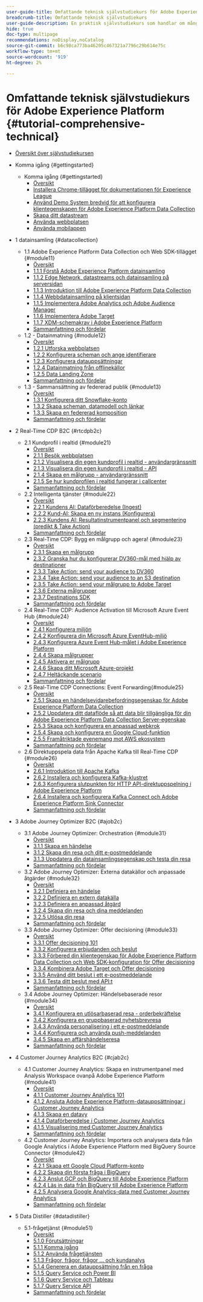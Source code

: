 ```yaml
---
user-guide-title: Omfattande teknisk självstudiekurs för Adobe Experience Platform
breadcrumb-title: Omfattande teknisk självstudiekurs
user-guide-description: En praktisk självstudiekurs som handlar om många aspekter av Adobe Experience Platform, bland annat anslutningar till tredjepartssystem.
hide: true
doc-type: multipage
recommendations: noDisplay,noCatalog
source-git-commit: b6c98ca773ba46205c467321a7796c29b614e75c
workflow-type: tm+mt
source-wordcount: '919'
ht-degree: 2%

---
```



# Omfattande teknisk självstudiekurs för Adobe Experience Platform {#tutorial-comprehensive-technical}

+ [Översikt över självstudiekursen](/help/tutorial-comprehensive-technical/overview.md)

+ Komma igång {#gettingstarted}
   + Komma igång {#gettingstarted}
      + [Översikt](/help/tutorial-comprehensive-technical/modules/gettingstarted/gettingstarted/getting-started.md)
      + [Installera Chrome-tillägget för dokumentationen för Experience League](/help/tutorial-comprehensive-technical/modules/gettingstarted/gettingstarted/ex1.md)
      + [Använd Demo System bredvid för att konfigurera klientegenskapen för Adobe Experience Platform Data Collection](/help/tutorial-comprehensive-technical/modules/gettingstarted/gettingstarted/ex2.md)
      + [Skapa ditt datastream](/help/tutorial-comprehensive-technical/modules/gettingstarted/gettingstarted/ex3.md)
      + [Använda webbplatsen](/help/tutorial-comprehensive-technical/modules/gettingstarted/gettingstarted/ex4.md)
      + [Använda mobilappen](/help/tutorial-comprehensive-technical/modules/gettingstarted/gettingstarted/ex5.md)

+ 1 datainsamling {#datacollection}
   + 1.1 Adobe Experience Platform Data Collection och Web SDK-tillägget {#module11}
      + [Översikt](/help/tutorial-comprehensive-technical/modules/datacollection/module1.1/data-ingestion-launch-web-sdk.md)
      + [1.1.1 Förstå Adobe Experience Platform datainsamling](/help/tutorial-comprehensive-technical/modules/datacollection/module1.1/ex1.md)
      + [1.1.2 Edge Network, datastreams och datainsamling på serversidan](/help/tutorial-comprehensive-technical/modules/datacollection/module1.1/ex2.md)
      + [1.1.3 Introduktion till Adobe Experience Platform Data Collection](/help/tutorial-comprehensive-technical/modules/datacollection/module1.1/ex3.md)
      + [1.1.4 Webbdatainsamling på klientsidan](/help/tutorial-comprehensive-technical/modules/datacollection/module1.1/ex4.md)
      + [1.1.5 Implementera Adobe Analytics och Adobe Audience Manager](/help/tutorial-comprehensive-technical/modules/datacollection/module1.1/ex5.md)
      + [1.1.6 Implementera Adobe Target](/help/tutorial-comprehensive-technical/modules/datacollection/module1.1/ex6.md)
      + [1.1.7 XDM-schemakrav i Adobe Experience Platform](/help/tutorial-comprehensive-technical/modules/datacollection/module1.1/ex7.md)
      + [Sammanfattning och fördelar](/help/tutorial-comprehensive-technical/modules/datacollection/module1.1/summary.md)
   + 1.2 - Datainmatning {#module12}
      + [Översikt](/help/tutorial-comprehensive-technical/modules/datacollection/module1.2/data-ingestion.md)
      + [1.2.1 Utforska webbplatsen](/help/tutorial-comprehensive-technical/modules/datacollection/module1.2/ex1.md)
      + [1.2.2 Konfigurera scheman och ange identifierare](/help/tutorial-comprehensive-technical/modules/datacollection/module1.2/ex2.md)
      + [1.2.3 Konfigurera datauppsättningar](/help/tutorial-comprehensive-technical/modules/datacollection/module1.2/ex3.md)
      + [1.2.4 Datainmatning från offlinekällor](/help/tutorial-comprehensive-technical/modules/datacollection/module1.2/ex4.md)
      + [1.2.5 Data Landing Zone](/help/tutorial-comprehensive-technical/modules/datacollection/module1.2/ex5.md)
      + [Sammanfattning och fördelar](/help/tutorial-comprehensive-technical/modules/datacollection/module1.2/summary.md)
   + 1.3 - Sammansättning av federerad publik {#module13}
      + [Översikt](/help/tutorial-comprehensive-technical/modules/datacollection/module1.3/fac.md)
      + [1.3.1 Konfigurera ditt Snowflake-konto](/help/tutorial-comprehensive-technical/modules/datacollection/module1.3/ex1.md)
      + [1.3.2 Skapa scheman, datamodell och länkar](/help/tutorial-comprehensive-technical/modules/datacollection/module1.3/ex2.md)
      + [1.3.3 Skapa en federerad komposition](/help/tutorial-comprehensive-technical/modules/datacollection/module1.3/ex3.md)
      + [Sammanfattning och fördelar](/help/tutorial-comprehensive-technical/modules/datacollection/module1.3/summary.md)

+ 2 Real-Time CDP B2C {#rtcdpb2c}
   + 2.1 Kundprofil i realtid {#module21}
      + [Översikt](/help/tutorial-comprehensive-technical/modules/rtcdp-b2c/module2.1/real-time-customer-profile.md)
      + [2.1.1 Besök webbplatsen](/help/tutorial-comprehensive-technical/modules/rtcdp-b2c/module2.1/ex1.md)
      + [2.1.2 Visualisera din egen kundprofil i realtid - användargränssnitt](/help/tutorial-comprehensive-technical/modules/rtcdp-b2c/module2.1/ex2.md)
      + [2.1.3 Visualisera din egen kundprofil i realtid - API](/help/tutorial-comprehensive-technical/modules/rtcdp-b2c/module2.1/ex3.md)
      + [2.1.4 Skapa en målgrupp - användargränssnitt](/help/tutorial-comprehensive-technical/modules/rtcdp-b2c/module2.1/ex4.md)
      + [2.1.5 Se hur kundprofilen i realtid fungerar i callcenter](/help/tutorial-comprehensive-technical/modules/rtcdp-b2c/module2.1/ex5.md)
      + [Sammanfattning och fördelar](/help/tutorial-comprehensive-technical/modules/rtcdp-b2c/module2.1/summary.md)
   + 2.2 Intelligenta tjänster {#module22}
      + [Översikt](/help/tutorial-comprehensive-technical/modules/rtcdp-b2c/module2.2/intelligent-services.md)
      + [2.2.1 Kundens AI: Dataförberedelse (Ingest)](/help/tutorial-comprehensive-technical/modules/rtcdp-b2c/module2.2/ex1.md)
      + [2.2.2 Kund-AI: Skapa en ny instans (Konfigurera)](/help/tutorial-comprehensive-technical/modules/rtcdp-b2c/module2.2/ex2.md)
      + [2.2.3 Kundens AI: Resultatinstrumentpanel och segmentering (predikt &amp; Take Action)](/help/tutorial-comprehensive-technical/modules/rtcdp-b2c/module2.2/ex3.md)
      + [Sammanfattning och fördelar](/help/tutorial-comprehensive-technical/modules/rtcdp-b2c/module2.2/summary.md)
   + 2.3 Real-Time CDP: Bygg en målgrupp och agera! {#module23}
      + [Översikt](/help/tutorial-comprehensive-technical/modules/rtcdp-b2c/module2.3/real-time-cdp-build-a-segment-take-action.md)
      + [2.3.1 Skapa en målgrupp](/help/tutorial-comprehensive-technical/modules/rtcdp-b2c/module2.3/ex1.md)
      + [2.3.2 Granska hur du konfigurerar DV360-mål med hjälp av destinationer](/help/tutorial-comprehensive-technical/modules/rtcdp-b2c/module2.3/ex2.md)
      + [2.3.3 Take Action: send your audience to DV360](/help/tutorial-comprehensive-technical/modules/rtcdp-b2c/module2.3/ex3.md)
      + [2.3.4 Take Action: send your audience to an S3 destination](/help/tutorial-comprehensive-technical/modules/rtcdp-b2c/module2.3/ex4.md)
      + [2.3.5 Take Action: send your målgrupp to Adobe Target](/help/tutorial-comprehensive-technical/modules/rtcdp-b2c/module2.3/ex5.md)
      + [2.3.6 Externa målgrupper](/help/tutorial-comprehensive-technical/modules/rtcdp-b2c/module2.3/ex6.md)
      + [2.3.7 Destinations SDK](/help/tutorial-comprehensive-technical/modules/rtcdp-b2c/module2.3/ex7.md)
      + [Sammanfattning och fördelar](/help/tutorial-comprehensive-technical/modules/rtcdp-b2c/module2.3/summary.md)
   + 2.4 Real-Time CDP: Audience Activation till Microsoft Azure Event Hub {#module24}
      + [Översikt](/help/tutorial-comprehensive-technical/modules/rtcdp-b2c/module2.4/segment-activation-microsoft-azure-eventhub.md)
      + [2.4.1 Konfigurera miljön](/help/tutorial-comprehensive-technical/modules/rtcdp-b2c/module2.4/ex1.md)
      + [2.4.2 Konfigurera din Microsoft Azure EventHub-miljö](/help/tutorial-comprehensive-technical/modules/rtcdp-b2c/module2.4/ex2.md)
      + [2.4.3 Konfigurera Azure Event Hub-målet i Adobe Experience Platform](/help/tutorial-comprehensive-technical/modules/rtcdp-b2c/module2.4/ex3.md)
      + [2.4.4 Skapa målgrupper](/help/tutorial-comprehensive-technical/modules/rtcdp-b2c/module2.4/ex4.md)
      + [2.4.5 Aktivera er målgrupp](/help/tutorial-comprehensive-technical/modules/rtcdp-b2c/module2.4/ex5.md)
      + [2.4.6 Skapa ditt Microsoft Azure-projekt](/help/tutorial-comprehensive-technical/modules/rtcdp-b2c/module2.4/ex6.md)
      + [2.4.7 Heltäckande scenario](/help/tutorial-comprehensive-technical/modules/rtcdp-b2c/module2.4/ex7.md)
      + [Sammanfattning och fördelar](/help/tutorial-comprehensive-technical/modules/rtcdp-b2c/module2.4/summary.md)
   + 2.5 Real-Time CDP Connections: Event Forwarding{#module25}
      + [Översikt](/help/tutorial-comprehensive-technical/modules/rtcdp-b2c/module2.5/aep-data-collection-ssf.md)
      + [2.5.1 Skapa en händelsevidarebefordringsegenskap för Adobe Experience Platform Data Collection](/help/tutorial-comprehensive-technical/modules/rtcdp-b2c/module2.5/ex1.md)
      + [2.5.2 Uppdatera ditt dataflöde så att data blir tillgängliga för din Adobe Experience Platform Data Collection Server-egenskap](/help/tutorial-comprehensive-technical/modules/rtcdp-b2c/module2.5/ex2.md)
      + [2.5.3 Skapa och konfigurera en anpassad webkrok](/help/tutorial-comprehensive-technical/modules/rtcdp-b2c/module2.5/ex3.md)
      + [2.5.4 Skapa och konfigurera en Google Cloud-funktion](/help/tutorial-comprehensive-technical/modules/rtcdp-b2c/module2.5/ex4.md)
      + [2.5.5 Framåtriktade evenemang mot AWS ekosystem](/help/tutorial-comprehensive-technical/modules/rtcdp-b2c/module2.5/ex5.md)
      + [Sammanfattning och fördelar](/help/tutorial-comprehensive-technical/modules/rtcdp-b2c/module2.5/summary.md)
   + 2.6 Direktuppspela data från Apache Kafka till Real-Time CDP {#module26}
      + [Översikt](/help/tutorial-comprehensive-technical/modules/rtcdp-b2c/module2.6/aep-apache-kafka.md)
      + [2.6.1 Introduktion till Apache Kafka](/help/tutorial-comprehensive-technical/modules/rtcdp-b2c/module2.6/ex1.md)
      + [2.6.2 Installera och konfigurera Kafka-klustret](/help/tutorial-comprehensive-technical/modules/rtcdp-b2c/module2.6/ex2.md)
      + [2.6.3 Konfigurera slutpunkten för HTTP API-direktuppspelning i Adobe Experience Platform](/help/tutorial-comprehensive-technical/modules/rtcdp-b2c/module2.6/ex3.md)
      + [2.6.4 Installera och konfigurera Kafka Connect och Adobe Experience Platform Sink Connector](/help/tutorial-comprehensive-technical/modules/rtcdp-b2c/module2.6/ex4.md)
      + [Sammanfattning och fördelar](/help/tutorial-comprehensive-technical/modules/rtcdp-b2c/module2.6/summary.md)

+ 3 Adobe Journey Optimizer B2C {#ajob2c}
   + 3.1 Adobe Journey Optimizer: Orchestration {#module31}
      + [Översikt](/help/tutorial-comprehensive-technical/modules/ajo-b2c/module3.1/journey-orchestration-create-account.md)
      + [3.1.1 Skapa en händelse](/help/tutorial-comprehensive-technical/modules/ajo-b2c/module3.1/ex1.md)
      + [3.1.2 Skapa din resa och ditt e-postmeddelande](/help/tutorial-comprehensive-technical/modules/ajo-b2c/module3.1/ex2.md)
      + [3.1.3 Uppdatera din datainsamlingsegenskap och testa din resa](/help/tutorial-comprehensive-technical/modules/ajo-b2c/module3.1/ex3.md)
      + [Sammanfattning och fördelar](/help/tutorial-comprehensive-technical/modules/ajo-b2c/module3.1/summary.md)
   + 3.2 Adobe Journey Optimizer: Externa datakällor och anpassade åtgärder {#module32}
      + [Översikt](/help/tutorial-comprehensive-technical/modules/ajo-b2c/module3.2/journey-orchestration-external-weather-api-sms.md)
      + [3.2.1 Definiera en händelse](/help/tutorial-comprehensive-technical/modules/ajo-b2c/module3.2/ex1.md)
      + [3.2.2 Definiera en extern datakälla](/help/tutorial-comprehensive-technical/modules/ajo-b2c/module3.2/ex2.md)
      + [3.2.3 Definiera en anpassad åtgärd](/help/tutorial-comprehensive-technical/modules/ajo-b2c/module3.2/ex3.md)
      + [3.2.4 Skapa din resa och dina meddelanden](/help/tutorial-comprehensive-technical/modules/ajo-b2c/module3.2/ex4.md)
      + [3.2.5 Utlösa din resa](/help/tutorial-comprehensive-technical/modules/ajo-b2c/module3.2/ex5.md)
      + [Sammanfattning och fördelar](/help/tutorial-comprehensive-technical/modules/ajo-b2c/module3.2/summary.md)
   + 3.3 Adobe Journey Optimizer: Offer decisioning {#module33}
      + [Översikt](/help/tutorial-comprehensive-technical/modules/ajo-b2c/module3.3/offer-decisioning.md)
      + [3.3.1 Offer decisioning 101](/help/tutorial-comprehensive-technical/modules/ajo-b2c/module3.3/ex1.md)
      + [3.3.2 Konfigurera erbjudanden och beslut](/help/tutorial-comprehensive-technical/modules/ajo-b2c/module3.3/ex2.md)
      + [3.3.3 Förbered din klientegenskap för Adobe Experience Platform Data Collection och Web SDK-konfiguration för Offer decisioning](/help/tutorial-comprehensive-technical/modules/ajo-b2c/module3.3/ex3.md)
      + [3.3.4 Kombinera Adobe Target och Offer decisioning](/help/tutorial-comprehensive-technical/modules/ajo-b2c/module3.3/ex4.md)
      + [3.3.5 Använd ditt beslut i ett e-postmeddelande](/help/tutorial-comprehensive-technical/modules/ajo-b2c/module3.3/ex5.md)
      + [3.3.6 Testa ditt beslut med API:t](/help/tutorial-comprehensive-technical/modules/ajo-b2c/module3.3/ex6.md)
      + [Sammanfattning och fördelar](/help/tutorial-comprehensive-technical/modules/ajo-b2c/module3.3/summary.md)
   + 3.4 Adobe Journey Optimizer: Händelsebaserade resor {#module34}
      + [Översikt](/help/tutorial-comprehensive-technical/modules/ajo-b2c/module3.4/journeyoptimizer.md)
      + [3.4.1 Konfigurera en utlösarbaserad resa - orderbekräftelse](/help/tutorial-comprehensive-technical/modules/ajo-b2c/module3.4/ex1.md)
      + [3.4.2 Konfigurera en gruppbaserad nyhetsbrevresa](/help/tutorial-comprehensive-technical/modules/ajo-b2c/module3.4/ex2.md)
      + [3.4.3 Använda personalisering i ett e-postmeddelande](/help/tutorial-comprehensive-technical/modules/ajo-b2c/module3.4/ex3.md)
      + [3.4.4 Konfigurera och använda push-meddelanden](/help/tutorial-comprehensive-technical/modules/ajo-b2c/module3.4/ex4.md)
      + [3.4.5 Skapa en affärshändelseresa](/help/tutorial-comprehensive-technical/modules/ajo-b2c/module3.4/ex5.md)
      + [Sammanfattning och fördelar](/help/tutorial-comprehensive-technical/modules/ajo-b2c/module3.4/summary.md)

+ 4 Customer Journey Analytics B2C {#cjab2c}
   + 4.1 Customer Journey Analytics: Skapa en instrumentpanel med Analysis Workspace ovanpå Adobe Experience Platform {#module41}
      + [Översikt](/help/tutorial-comprehensive-technical/modules/cja-b2c/module4.1/customer-journey-analytics-build-a-dashboard.md)
      + [4.1.1 Customer Journey Analytics 101](/help/tutorial-comprehensive-technical/modules/cja-b2c/module4.1/ex1.md)
      + [4.1.2 Ansluta Adobe Experience Platform-datauppsättningar i Customer Journey Analytics](/help/tutorial-comprehensive-technical/modules/cja-b2c/module4.1/ex2.md)
      + [4.1.3 Skapa en datavy](/help/tutorial-comprehensive-technical/modules/cja-b2c/module4.1/ex3.md)
      + [4.1.4 Dataförberedelse i Customer Journey Analytics](/help/tutorial-comprehensive-technical/modules/cja-b2c/module4.1/ex4.md)
      + [4.1.5 Visualisering med Customer Journey Analytics](/help/tutorial-comprehensive-technical/modules/cja-b2c/module4.1/ex5.md)
      + [Sammanfattning och fördelar](/help/tutorial-comprehensive-technical/modules/cja-b2c/module4.1/summary.md)
   + 4.2 Customer Journey Analytics: Importera och analysera data från Google Analytics i Adobe Experience Platform med BigQuery Source Connector {#module42}
      + [Översikt](/help/tutorial-comprehensive-technical/modules/cja-b2c/module4.2/customer-journey-analytics-bigquery-gcp.md)
      + [4.2.1 Skapa ett Google Cloud Platform-konto](/help/tutorial-comprehensive-technical/modules/cja-b2c/module4.2/ex1.md)
      + [4.2.2 Skapa din första fråga i BigQuery](/help/tutorial-comprehensive-technical/modules/cja-b2c/module4.2/ex2.md)
      + [4.2.3 Anslut GCP och BigQuery till Adobe Experience Platform](/help/tutorial-comprehensive-technical/modules/cja-b2c/module4.2/ex3.md)
      + [4.2.4 Läs in data från BigQuery till Adobe Experience Platform](/help/tutorial-comprehensive-technical/modules/cja-b2c/module4.2/ex4.md)
      + [4.2.5 Analysera Google Analytics-data med Customer Journey Analytics](/help/tutorial-comprehensive-technical/modules/cja-b2c/module4.2/ex5.md)
      + [Sammanfattning och fördelar](/help/tutorial-comprehensive-technical/modules/cja-b2c/module4.2/summary.md)

+ 5 Data Distiller {#datadistiller}
   + 5.1-frågetjänst {#module51}
      + [Översikt](/help/tutorial-comprehensive-technical/modules/datadistiller/module5.1/query-service.md)
      + [5.1.0 Förutsättningar](/help/tutorial-comprehensive-technical/modules/datadistiller/module5.1/ex0.md)
      + [5.1.1 Komma igång](/help/tutorial-comprehensive-technical/modules/datadistiller/module5.1/ex1.md)
      + [5.1.2 Använda frågetjänsten](/help/tutorial-comprehensive-technical/modules/datadistiller/module5.1/ex2.md)
      + [5.1.3 Frågor, frågor, frågor ... och kundanalys](/help/tutorial-comprehensive-technical/modules/datadistiller/module5.1/ex3.md)
      + [5.1.4 Generera en datauppsättning från en fråga](/help/tutorial-comprehensive-technical/modules/datadistiller/module5.1/ex4.md)
      + [5.1.5 Query Service och Power BI](/help/tutorial-comprehensive-technical/modules/datadistiller/module5.1/ex5.md)
      + [5.1.6 Query Service och Tableau](/help/tutorial-comprehensive-technical/modules/datadistiller/module5.1/ex6.md)
      + [5.1.7 Query Service API](/help/tutorial-comprehensive-technical/modules/datadistiller/module5.1/ex7.md)
      + [Sammanfattning och fördelar](/help/tutorial-comprehensive-technical/modules/datadistiller/module5.1/summary.md)




